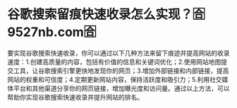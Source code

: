 # 谷歌搜索留痕快速收录怎么实现？🈴9527nb.com🈴

要实现谷歌搜索快速收录，你可以通过以下几种方法来留下痕迹并提高网站的收录速度：1.创建高质量的内容，包括有价值的信息和关键词优化；2.使用网站地图提交工具，让谷歌搜索引擎更快地发现你的网页；3.增加外部链接和内部链接，提高网站的权重和可信度；4.定期更新网站内容，保持活跃度和吸引力；5.利用社交媒体平台和其他渠道分享你的网页链接，增加曝光度和访问量。通过以上方法，可以帮助你实现谷歌搜索快速收录并提升网站的排名。